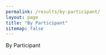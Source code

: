 ```yaml
---
permalink: /results/by-participant/
layout: page
title: "By Participant"
sitemap: false
---
```


By Participant